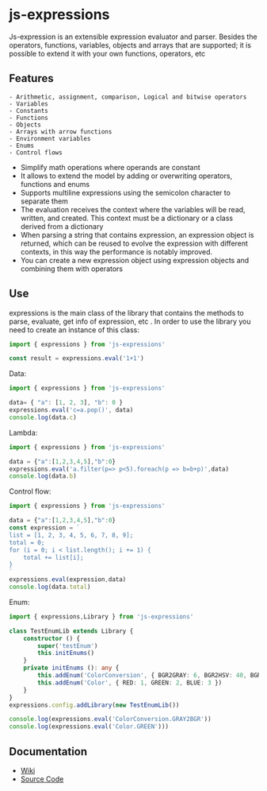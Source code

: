 # js-expressions

Js-expression is an extensible expression evaluator and parser. Besides the operators, functions, variables, objects and arrays that are supported; it is possible to extend it with your own functions, operators, etc

## Features

	- Arithmetic, assignment, comparison, Logical and bitwise operators
	- Variables
	- Constants
	- Functions
	- Objects
	- Arrays with arrow functions
	- Environment variables
	- Enums
	- Control flows

- Simplify math operations where operands are constant
- It allows to extend the model by adding or overwriting operators, functions and enums
- Supports multiline expressions using the semicolon character to separate them
- The evaluation receives the context where the variables will be read, written, and created. This context must be a dictionary or a class derived from a dictionary
- When parsing a string that contains expression, an expression object is returned, which can be reused to evolve the expression with different contexts, in this way the performance is notably improved.
- You can create a new expression object using expression objects and combining them with operators

## Use

expressions is the main class of the library that contains the methods to parse, evaluate, get info of expression, etc . In order to use the library you need to create an instance of this class:

```typescript
import { expressions } from 'js-expressions'

const result = expressions.eval('1+1')
```

Data:

```typescript
import { expressions } from 'js-expressions'

data= { "a": [1, 2, 3], "b": 0 }
expressions.eval('c=a.pop()', data)
console.log(data.c)
```

Lambda:

```typescript
import { expressions } from 'js-expressions'

data = {"a":[1,2,3,4,5],"b":0}
expressions.eval('a.filter(p=> p<5).foreach(p => b=b+p)',data)
console.log(data.b)
```

Control flow:

```typescript
import { expressions } from 'js-expressions'

data = {"a":[1,2,3,4,5],"b":0}
const expression = `
list = [1, 2, 3, 4, 5, 6, 7, 8, 9];
total = 0;
for (i = 0; i < list.length(); i += 1) {
	total += list[i];
}
`
expressions.eval(expression,data)
console.log(data.total)
```

Enum:

```typescript
import { expressions,Library } from 'js-expressions'

class TestEnumLib extends Library {
	constructor () {
		super('testEnum')
		this.initEnums()
	}	
	private initEnums (): any {
		this.addEnum('ColorConversion', { BGR2GRAY: 6, BGR2HSV: 40, BGR2RGB: 4, GRAY2BGR: 8, HSV2BGR: 54, HSV2RGB: 55, RGB2GRAY: 7, RGB2HSV: 41 })
		this.addEnum('Color', { RED: 1, GREEN: 2, BLUE: 3 })
	}
}
expressions.config.addLibrary(new TestEnumLib())

console.log(expressions.eval('ColorConversion.GRAY2BGR'))
console.log(expressions.eval('Color.GREEN')))
```

## Documentation

- [Wiki](https://github.com/FlavioLionelRita/js-expressions/wiki)
- [Source Code](https://github.com/FlavioLionelRita/js-expressions/blob/main/doc/source/README.md)
